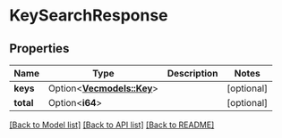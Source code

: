 # KeySearchResponse

## Properties

Name | Type | Description | Notes
------------ | ------------- | ------------- | -------------
**keys** | Option<[**Vec<models::Key>**](Key.md)> |  | [optional]
**total** | Option<**i64**> |  | [optional]

[[Back to Model list]](../README.md#documentation-for-models) [[Back to API list]](../README.md#documentation-for-api-endpoints) [[Back to README]](../README.md)


